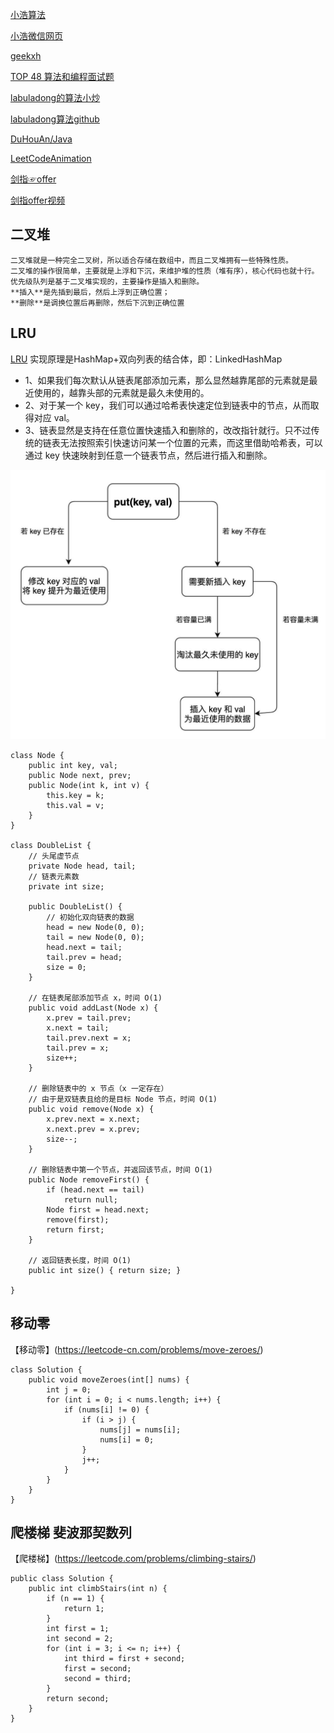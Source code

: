 
[小浩算法](https://www.geekxh.com/)

[小浩微信网页](https://mp.weixin.qq.com/s/3eJNKDTZ5y5icMnfv9Is_w)

[geekxh](https://github.com/geekxh/hello-algorithm)

[TOP 48 算法和编程面试题](https://mp.weixin.qq.com/s/eKrdrW-KaF-am7MXpNQnXA)

[labuladong的算法小炒](https://labuladong.gitbook.io/algo/)

[labuladong算法github](https://github.com/labuladong/fucking-algorithm)

[DuHouAn/Java](https://github.com/DuHouAn/Java)

[LeetCodeAnimation](https://github.com/MisterBooo/LeetCodeAnimation)

[剑指☞offer](https://github.com/todorex/Coding-Interviews)

[剑指offer视频](https://github.com/ljz756245026/jianzhi-offer-code-videos)

## 二叉堆
```
二叉堆就是一种完全二叉树，所以适合存储在数组中，而且二叉堆拥有一些特殊性质。
二叉堆的操作很简单，主要就是上浮和下沉，来维护堆的性质（堆有序），核心代码也就十行。
优先级队列是基于二叉堆实现的，主要操作是插入和删除。
**插入**是先插到最后，然后上浮到正确位置；
**删除**是调换位置后再删除，然后下沉到正确位置
```
## LRU
[LRU](https://github.com/labuladong/fucking-algorithm/blob/master/%E9%AB%98%E9%A2%91%E9%9D%A2%E8%AF%95%E7%B3%BB%E5%88%97/LRU%E7%AE%97%E6%B3%95.md)
实现原理是HashMap+双向列表的结合体，即：LinkedHashMap
- 1、如果我们每次默认从链表尾部添加元素，那么显然越靠尾部的元素就是最近使用的，越靠头部的元素就是最久未使用的。
- 2、对于某一个 key，我们可以通过哈希表快速定位到链表中的节点，从而取得对应 val。
- 3、链表显然是支持在任意位置快速插入和删除的，改改指针就行。只不过传统的链表无法按照索引快速访问某一个位置的元素，而这里借助哈希表，可以通过 key 快速映射到任意一个链表节点，然后进行插入和删除。

![put操作流程](https://github.com/labuladong/fucking-algorithm/blob/master/pictures/LRU%E7%AE%97%E6%B3%95/put.jpg)

```
class Node {
    public int key, val;
    public Node next, prev;
    public Node(int k, int v) {
        this.key = k;
        this.val = v;
    }
}

class DoubleList {  
    // 头尾虚节点
    private Node head, tail;  
    // 链表元素数
    private int size;
    
    public DoubleList() {
        // 初始化双向链表的数据
        head = new Node(0, 0);
        tail = new Node(0, 0);
        head.next = tail;
        tail.prev = head;
        size = 0;
    }

    // 在链表尾部添加节点 x，时间 O(1)
    public void addLast(Node x) {
        x.prev = tail.prev;
        x.next = tail;
        tail.prev.next = x;
        tail.prev = x;
        size++;
    }

    // 删除链表中的 x 节点（x 一定存在）
    // 由于是双链表且给的是目标 Node 节点，时间 O(1)
    public void remove(Node x) {
        x.prev.next = x.next;
        x.next.prev = x.prev;
        size--;
    }
    
    // 删除链表中第一个节点，并返回该节点，时间 O(1)
    public Node removeFirst() {
        if (head.next == tail)
            return null;
        Node first = head.next;
        remove(first);
        return first;
    }

    // 返回链表长度，时间 O(1)
    public int size() { return size; }

}
```

## 移动零
【移动零】(https://leetcode-cn.com/problems/move-zeroes/)
```
class Solution {
    public void moveZeroes(int[] nums) {
        int j = 0;
        for (int i = 0; i < nums.length; i++) {
            if (nums[i] != 0) {
                if (i > j) {
                    nums[j] = nums[i];
                    nums[i] = 0;
                }
                j++;
            }
        }
    }
}
```

## 爬楼梯 斐波那契数列
【爬楼梯】(https://leetcode.com/problems/climbing-stairs/)
```
public class Solution {
    public int climbStairs(int n) {
        if (n == 1) {
            return 1;
        }
        int first = 1;
        int second = 2;
        for (int i = 3; i <= n; i++) {
            int third = first + second;
            first = second;
            second = third;
        }
        return second;
    }
}
```

